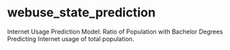 # webuse_state_prediction
Internet Usage Prediction Model: Ratio of Population with Bachelor Degrees Predicting Internet usage of total population. 

